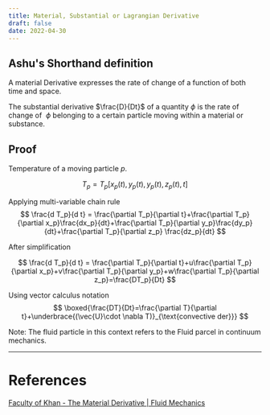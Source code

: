 ```yaml
---
title: Material, Substantial or Lagrangian Derivative
draft: false
date: 2022-04-30
---
```


## Ashu's Shorthand definition
A material Derivative expresses the rate of change of a function of both time and space. 

The substantial derivative $\frac{D}{Dt}$ of a quantity $\phi$ is the rate of change of  $\phi$ belonging to a certain particle moving within a material or substance.  

## Proof 

Temperature of a moving particle $p$.

$$
T_p = T_p [x_p(t), y_p(t), y_p(t), z_p(t), t]
$$


Applying multi-variable chain rule 
$$
\frac{d T_p}{d t} = \frac{\partial T_p}{\partial t}+\frac{\partial T_p}{\partial x_p}\frac{dx_p}{dt}+\frac{\partial T_p}{\partial y_p}\frac{dy_p}{dt}+\frac{\partial T_p}{\partial z_p} \frac{dz_p}{dt}
$$

After simplification

$$
\frac{d T_p}{d t} = \frac{\partial T_p}{\partial t}+u\frac{\partial T_p}{\partial x_p}+v\frac{\partial T_p}{\partial y_p}+w\frac{\partial T_p}{\partial z_p}=\frac{DT_p}{Dt}
$$

Using vector calculus notation 
$$
\boxed{\frac{DT}{Dt}=\frac{\partial T}{\partial t}+\underbrace{(\vec{U}\cdot \nabla T)}_{\text{convective der}}}
$$


Note: The fluid particle in this context refers to the Fluid parcel in continuum mechanics. 



---
# References
[Faculty of Khan - The Material Derivative | Fluid Mechanics](https://www.youtube.com/watch?v=xlxK0VuY9yY)